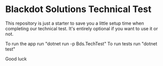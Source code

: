 # Blackdot Solutions Technical Test

This repository is just a starter to save you a little setup time when completing our technical test.
It's entirely optional if you want to use it or not.

To run the app run "dotnet run -p Bds.TechTest"
To run tests run "dotnet test"


Good luck